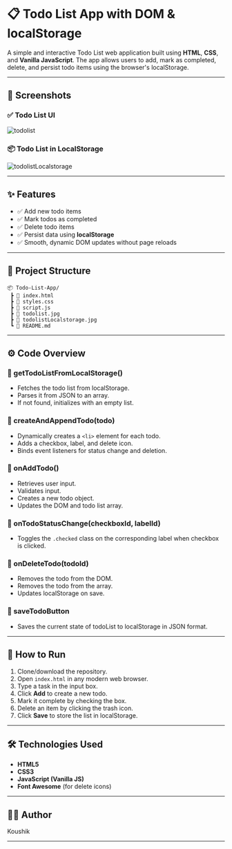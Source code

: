 
# 📋 Todo List App with DOM & localStorage

A simple and interactive Todo List web application built using **HTML**, **CSS**, and **Vanilla JavaScript**. The app allows users to add, mark as completed, delete, and persist todo items using the browser's localStorage.

---

## 📸 Screenshots

### ✅ Todo List UI  
![todolist](https://github.com/user-attachments/assets/bcc9d5fb-e84c-4a0d-8a7d-aa71d559c391)


### 📦 Todo List in LocalStorage  

![todolistLocalstorage](https://github.com/user-attachments/assets/5acf6a86-92c9-4849-9af3-5c87c954a0d8)

---

## ✨ Features

- ✅ Add new todo items
- ✅ Mark todos as completed
- ✅ Delete todo items
- ✅ Persist data using **localStorage**
- ✅ Smooth, dynamic DOM updates without page reloads

---

## 📁 Project Structure

```plaintext
📦 Todo-List-App/
 ┣ 📄 index.html
 ┣ 📄 styles.css
 ┣ 📄 script.js
 ┣ 📄 todolist.jpg
 ┣ 📄 todolistLocalstorage.jpg
 ┗ 📄 README.md
```

---

## ⚙️ Code Overview

### 📌 getTodoListFromLocalStorage()
- Fetches the todo list from localStorage.
- Parses it from JSON to an array.
- If not found, initializes with an empty list.

### 📌 createAndAppendTodo(todo)
- Dynamically creates a `<li>` element for each todo.
- Adds a checkbox, label, and delete icon.
- Binds event listeners for status change and deletion.

### 📌 onAddTodo()
- Retrieves user input.
- Validates input.
- Creates a new todo object.
- Updates the DOM and todo list array.

### 📌 onTodoStatusChange(checkboxId, labelId)
- Toggles the `.checked` class on the corresponding label when checkbox is clicked.

### 📌 onDeleteTodo(todoId)
- Removes the todo from the DOM.
- Removes the todo from the array.
- Updates localStorage on save.

### 📌 saveTodoButton
- Saves the current state of todoList to localStorage in JSON format.

---

## 🚀 How to Run

1. Clone/download the repository.
2. Open `index.html` in any modern web browser.
3. Type a task in the input box.
4. Click **Add** to create a new todo.
5. Mark it complete by checking the box.
6. Delete an item by clicking the trash icon.
7. Click **Save** to store the list in localStorage.

---

## 🛠️ Technologies Used

- **HTML5**
- **CSS3**
- **JavaScript (Vanilla JS)**
- **Font Awesome** (for delete icons)

---

## 👨‍💻 Author

Koushik

---
